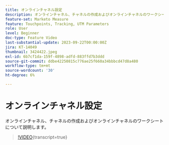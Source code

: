 ```yaml
---
title: オンラインチャネル設定
description: オンラインチャネル、チャネルの作成およびオンラインチャネルのワークシートについて説明します。
feature-set: Marketo Measure
feature: Touchpoints, Tracking, UTM Parameters
role: User
level: Beginner
doc-type: Feature Video
last-substantial-update: 2023-09-22T00:00:00Z
jira: KT-14049
thumbnail: 3424422.jpeg
exl-id: 6b7cf1da-159f-4898-adfd-883ffd7b3ddd
source-git-commit: ddbe42250815c776ae25f660a34bbbcd47d8a480
workflow-type: tm+mt
source-wordcount: '30'
ht-degree: 6%

---
```


# オンラインチャネル設定

オンラインチャネル、チャネルの作成およびオンラインチャネルのワークシートについて説明します。

>[!VIDEO](https://video.tv.adobe.com/v/3424422/?learn=on){transcript=true}
